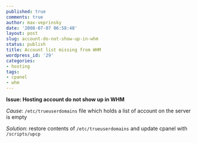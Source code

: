 ```yaml
---
published: true
comments: true
author: max-veprinsky
date: '2008-07-07 06:58:48'
layout: post
slug: account-do-not-show-up-in-whm
status: publish
title: Account list missing from WHM
wordpress_id: '29'
categories:
- hosting
tags:
- cpanel
- whm
---
```


**Issue: Hosting account do not show up in WHM**

*Cause*: `/etc/trueuserdomains` file which holds a list of account on the server is empty

*Solution*: restore contents of `/etc/trueuserdomains` and update cpanel with `/scripts/upcp`
